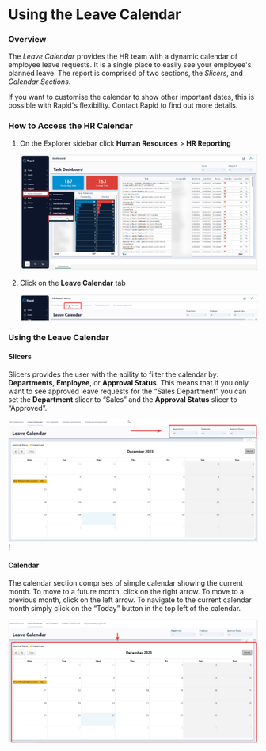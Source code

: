 # Using the Leave Calendar

### Overview

The *Leave Calendar* provides the HR team with a dynamic calendar of employee leave requests. It is a single place to easily see your employee's planned leave. The report is comprised of two sections, the *Slicers*, and *Calendar Sections*.

If you want to customise the calendar to show other important dates, this is possible with Rapid's flexibility. Contact Rapid to find out more details.

### How to Access the HR Calendar

1. On the Explorer sidebar click **Human Resources** > **HR Reporting**  

    ![A screenshot that depicts how to use Eplorer's side bar to navigate to the HR Leave Calendar](<Side bar navigate to Leave Calendar.png>)

2. Click on the **Leave Calendar** tab  

    ![A screenshot that shows how to use the tab strip navigate to the HR Leave Calendar](<Tab strip navigate to leave calendar.png>)

### Using the Leave Calendar

#### Slicers

Slicers provides the user with the ability to filter the calendar by: **Departments**, **Employee**, or **Approval Status**. This means that if you only want to see approved leave requests for the “Sales Department” you can set the **Department** slicer to “Sales” and the **Approval Status** slicer to “Approved”.

![A screenshot that highlights the location of the HR Leave Calendar slicers](<Leave calendar slicers highlighted.png>)!

#### Calendar

The calendar section comprises of simple calendar showing the current month. To move to a future month, click on the right arrow. To move to a previous month, click on the left arrow. To navigate to the current calendar month simply click on the “Today” button in the top left of the calendar.

![Leave Calendar Calendar highlighted](<Leave Calendar Calendar highlighted.png>)
